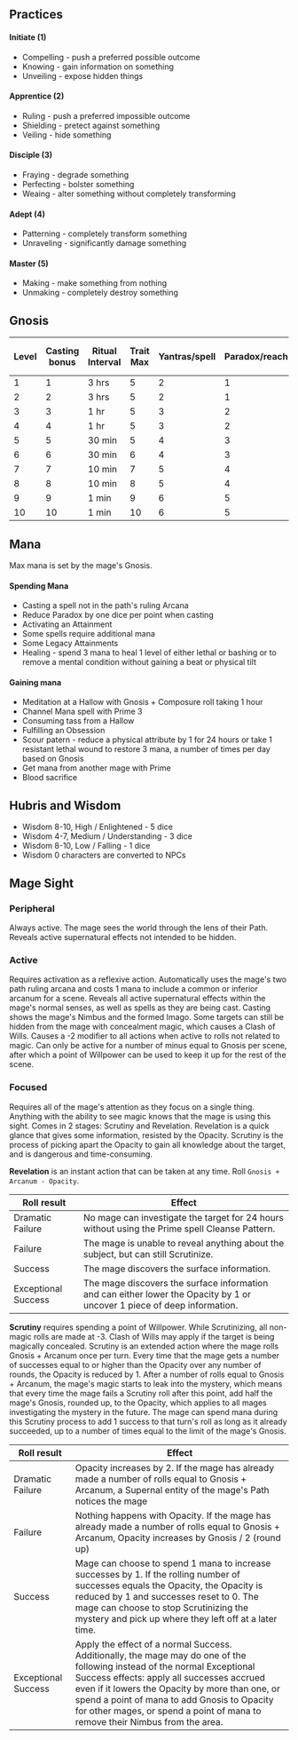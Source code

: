 ## Practices

#### Initiate (1)

* Compelling - push a preferred possible outcome
* Knowing - gain information on something
* Unveiling - expose hidden things

#### Apprentice (2)

* Ruling - push a preferred impossible outcome
* Shielding - pretect against something
* Veiling - hide something

#### Disciple (3)

* Fraying - degrade something
* Perfecting - bolster something
* Weaing - alter something without completely transforming

#### Adept (4)

* Patterning - completely transform something
* Unraveling - significantly damage something

#### Master (5)

* Making - make something from nothing
* Unmaking - completely destroy something

## Gnosis

|Level|Casting bonus|Ritual Interval|Trait Max|Yantras/spell|Paradox/reach|Combined spells|Obsessions|Mana max|Mana/turn|Highest arcanum max|Other arcanum max|
|-|-|-|-|-|-|-|-|-|-|-|-|
|1|1|3 hrs|5|2|1|-|1|10|1|3|2|
|2|2|3 hrs|5|2|1|-|1|11|2|3|3|
|3|3|1 hr|5|3|2|2|2|12|3|4|3|
|4|4|1 hr|5|3|2|2|2|13|4|4|4|
|5|5|30 min|5|4|3|3|2|14|5|5|4|
|6|6|30 min|6|4|3|3|3|20|6|5|5|
|7|7|10 min|7|5|4|3|3|25|7|5|5|
|8|8|10 min|8|5|4|3|3|30|8|5|5|
|9|9|1 min|9|6|5|4|4|50|10|5|5|
|10|10|1 min|10|6|5|4|4|75|15|5|5|

## Mana

Max mana is set by the mage's Gnosis.

#### Spending Mana

* Casting a spell not in the path's ruling Arcana
* Reduce Paradox by one dice per point when casting
* Activating an Attainment
* Some spells require additional mana
* Some Legacy Attainments
* Healing - spend 3 mana to heal 1 level of either lethal or bashing or to remove a mental condition without gaining a beat or physical tilt

#### Gaining mana

* Meditation at a Hallow with Gnosis + Composure roll taking 1 hour
* Channel Mana spell with Prime 3
* Consuming tass from a Hallow
* Fulfilling an Obsession
* Scour patern - reduce a physical attribute by 1 for 24 hours or take 1 resistant lethal wound to restore 3 mana, a number of times per day based on Gnosis
* Get mana from another mage with Prime
* Blood sacrifice

## Hubris and Wisdom

* Wisdom 8-10, High / Enlightened - 5 dice
* Wisdom 4-7, Medium / Understanding - 3 dice
* Wisdom 8-10, Low / Falling - 1 dice
* Wisdom 0 characters are converted to NPCs

## Mage Sight

### Peripheral

Always active. The mage sees the world through the lens of their Path. Reveals active supernatural effects not intended to be hidden.

### Active

Requires activation as a reflexive action. Automatically uses the mage's two path ruling arcana and costs 1 mana to include a common or inferior arcanum for a scene. Reveals all active supernatural effects within the mage's normal senses, as well as spells as they are being cast. Casting shows the mage's Nimbus and the formed Imago. Some targets can still be hidden from the mage with concealment magic, which causes a Clash of Wills. Causes a -2 modifier to all actions when active to rolls not related to magic. Can only be active for a number of minus equal to Gnosis per scene, after which a point of Willpower can be used to keep it up for the rest of the scene.

### Focused

Requires all of the mage's attention as they focus on a single thing. Anything with the ability to see magic knows that the mage is using this sight. Comes in 2 stages: Scrutiny and Revelation. Revelation is a quick glance that gives some information, resisted by the Opacity. Scrutiny is the process of picking apart the Opacity to gain all knowledge about the target, and is dangerous and time-consuming.

**Revelation** is an instant action that can be taken at any time. Roll `Gnosis + Arcanum - Opacity`.

|Roll result|Effect|
|-|-|
|Dramatic Failure|No mage can investigate the target for 24 hours without using the Prime spell Cleanse Pattern.|
|Failure|The mage is unable to reveal anything about the subject, but can still Scrutinize.|
|Success|The mage discovers the surface information.|
|Exceptional Success|The mage discovers the surface information and can either lower the Opacity by 1 or uncover 1 piece of deep information.|

**Scrutiny** requires spending a point of Willpower. While Scrutinizing, all non-magic rolls are made at -3. Clash of Wills may apply if the target is being magically concealed. Scrutiny is an extended action where the mage rolls Gnosis + Arcanum once per turn. Every time that the mage gets a number of successes equal to or higher than the Opacity over any number of rounds, the Opacity is reduced by 1. After a number of rolls equal to Gnosis + Arcanum, the mage's magic starts to leak into the mystery, which means that every time the mage fails a Scrutiny roll after this point, add half the mage's Gnosis, rounded up, to the Opacity, which applies to all mages investigating the mystery in the future. The mage can spend mana during this Scrutiny process to add 1 success to that turn's roll as long as it already succeeded, up to a number of times equal to the limit of the mage's Gnosis.

|Roll result|Effect|
|-|-|
|Dramatic Failure|Opacity increases by 2. If the mage has already made a number of rolls equal to Gnosis + Arcanum, a Supernal entity of the mage's Path notices the mage|
|Failure|Nothing happens with Opacity. If the mage has already made a number of rolls equal to Gnosis + Arcanum, Opacity increases by Gnosis / 2 (round up)|
|Success|Mage can choose to spend 1 mana to increase successes by 1. If the rolling number of successes equals the Opacity, the Opacity is reduced by 1 and successes reset to 0. The mage can choose to stop Scrutinizing the mystery and pick up where they left off at a later time.|
|Exceptional Success|Apply the effect of a normal Success. Additionally, the mage may do one of the following instead of the normal Exceptional Success effects: apply all successes accrued even if it lowers the Opacity by more than one, or spend a point of mana to add Gnosis to Opacity for other mages, or spend a point of mana to remove their Nimbus from the area.|

